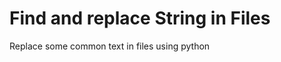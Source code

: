 Find and replace String in Files
===================

Replace some common text in files using python
